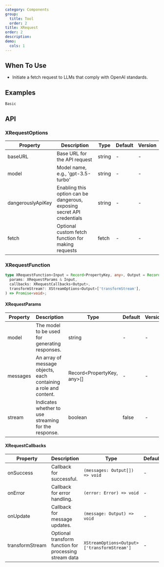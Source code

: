 ```yaml
---
category: Components
group:
  title: Tool
  order: 2
title: XRequest
order: 2
description:
demo:
  cols: 1
---
```


## When To Use

- Initiate a fetch request to LLMs that comply with OpenAI standards.

## Examples

<code src="./demo/basic.tsx">Basic</code>

## API

### XRequestOptions

| Property | Description | Type | Default | Version |
| --- | --- | --- | --- | --- |
| baseURL | Base URL for the API request | string | - | - |
| model | Model name, e.g., 'gpt-3.5-turbo' | string | - | - |
| dangerouslyApiKey | Enabling this option can be dangerous, exposing secret API credentials | string | - | - |
| fetch | Optional custom fetch function for making requests | fetch | - | - |

### XRequestFunction

```ts
type XRequestFunction<Input = Record<PropertyKey, any>, Output = Record<string, string>> = (
  params: XRequestParams & Input,
  callbacks: XRequestCallbacks<Output>,
  transformStream?: XStreamOptions<Output>['transformStream'],
) => Promise<void>;
```

#### XRequestParams

| Property | Description | Type | Default | Version |
| --- | --- | --- | --- | --- |
| model | The model to be used for generating responses. | string | - | - |
| messages | An array of message objects, each containing a role and content. | Record<PropertyKey, any>[] | - | - |
| stream | Indicates whether to use streaming for the response. | boolean | false | - |

#### XRequestCallbacks

| Property | Description | Type | Default | Version |
| --- | --- | --- | --- | --- |
| onSuccess | Callback for successful. | `(messages: Output[]) => void` | - | - |
| onError | Callback for error handling. | `(error: Error) => void` | - | - |
| onUpdate | Callback for message updates. | `(message: Output) => void` | - | - |
| transformStream | Optional transform function for processing stream data | `XStreamOptions<Output>['transformStream']` | - | - |
